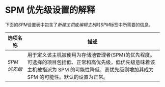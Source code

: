 # SPM 优先级设置的解释

下面的*SPM*设置表中包含了*新建主机*或*编辑主机*时*SPM*标签中所需要的信息。

|选项名称|描述|
|--------|----|
|*SPM 优先级*|用于定义该主机被使用为存储池管理者(SPM)的优先程度。可选择的项目包括低、正常和高优先级，低优先级意味着该主机被指派为 SPM 的可能性降低，高优先级则增加其成为 SPM 的可能性。默认的设置为正常。|
